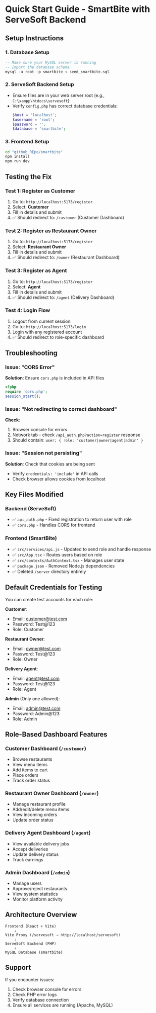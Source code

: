 # Quick Start Guide - SmartBite with ServeSoft Backend

## Setup Instructions

### 1. Database Setup
```sql
-- Make sure your MySQL server is running
-- Import the database schema
mysql -u root -p smartbite < seed_smartbite.sql
```

### 2. ServeSoft Backend Setup
- Ensure files are in your web server root (e.g., `C:\xampp\htdocs\servesoft`)
- Verify `config.php` has correct database credentials:
  ```php
  $host = 'localhost';
  $username = 'root';
  $password = '';
  $database = 'smartbite';
  ```

### 3. Frontend Setup
```bash
cd "github REpo/smartbite"
npm install
npm run dev
```

## Testing the Fix

### Test 1: Register as Customer
1. Go to: `http://localhost:5173/register`
2. Select: **Customer**
3. Fill in details and submit
4. ✅ Should redirect to: `/customer` (Customer Dashboard)

### Test 2: Register as Restaurant Owner
1. Go to: `http://localhost:5173/register`
2. Select: **Restaurant Owner**
3. Fill in details and submit
4. ✅ Should redirect to: `/owner` (Restaurant Dashboard)

### Test 3: Register as Agent
1. Go to: `http://localhost:5173/register`
2. Select: **Agent**
3. Fill in details and submit
4. ✅ Should redirect to: `/agent` (Delivery Dashboard)

### Test 4: Login Flow
1. Logout from current session
2. Go to: `http://localhost:5173/login`
3. Login with any registered account
4. ✅ Should redirect to role-specific dashboard

## Troubleshooting

### Issue: "CORS Error"
**Solution**: Ensure `cors.php` is included in API files
```php
<?php
require 'cors.php';
session_start();
```

### Issue: "Not redirecting to correct dashboard"
**Check**:
1. Browser console for errors
2. Network tab - check `/api_auth.php?action=register` response
3. Should contain: `user: { role: 'customer|owner|agent|admin' }`

### Issue: "Session not persisting"
**Solution**: Check that cookies are being sent
- Verify `credentials: 'include'` in API calls
- Check browser allows cookies from localhost

## Key Files Modified

### Backend (ServeSoft)
- ✅ `api_auth.php` - Fixed registration to return user with role
- ✅ `cors.php` - Handles CORS for frontend

### Frontend (SmartBite)
- ✅ `src/services/api.js` - Updated to send role and handle response
- ✅ `src/App.tsx` - Routes users based on role
- ✅ `src/contexts/AuthContext.tsx` - Manages user state
- ✅ `package.json` - Removed Node.js dependencies
- ✅ Deleted `/server` directory entirely

## Default Credentials for Testing

You can create test accounts for each role:

**Customer**:
- Email: customer@test.com
- Password: Test@123
- Role: Customer

**Restaurant Owner**:
- Email: owner@test.com
- Password: Test@123
- Role: Owner

**Delivery Agent**:
- Email: agent@test.com
- Password: Test@123
- Role: Agent

**Admin** (Only one allowed):
- Email: admin@test.com
- Password: Admin@123
- Role: Admin

## Role-Based Dashboard Features

### Customer Dashboard (`/customer`)
- Browse restaurants
- View menu items
- Add items to cart
- Place orders
- Track order status

### Restaurant Owner Dashboard (`/owner`)
- Manage restaurant profile
- Add/edit/delete menu items
- View incoming orders
- Update order status

### Delivery Agent Dashboard (`/agent`)
- View available delivery jobs
- Accept deliveries
- Update delivery status
- Track earnings

### Admin Dashboard (`/admin`)
- Manage users
- Approve/reject restaurants
- View system statistics
- Monitor platform activity

## Architecture Overview

```
Frontend (React + Vite)
    ↓
Vite Proxy (/servesoft → http://localhost/servesoft)
    ↓
ServeSoft Backend (PHP)
    ↓
MySQL Database (smartbite)
```

## Support

If you encounter issues:
1. Check browser console for errors
2. Check PHP error logs
3. Verify database connection
4. Ensure all services are running (Apache, MySQL)

